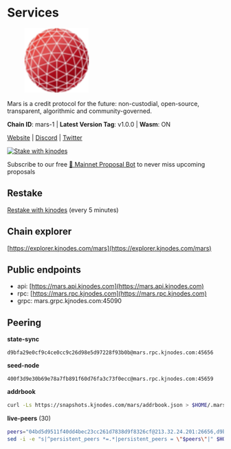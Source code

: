 # Services

<figure><img src="https://raw.githubusercontent.com/kj89/cosmos-images/main/logos/mars.png" width="150" alt=""><figcaption></figcaption></figure>

Mars is a credit protocol for the future: non-custodial,  open-source, transparent, algorithmic and community-governed.

**Chain ID**: mars-1 | **Latest Version Tag**: v1.0.0 | **Wasm**: ON

[Website](https://marsprotocol.io) | [Discord](https://discord.gg/marsprotocol) | [Twitter](https://twitter.com/mars_protocol)

[![Stake with kjnodes](https://i.ibb.co/cr44Q8j/button-stake-with-kjnodes.png)](https://restake.app/mars/marsvaloper1p9t4gr40rnpdwqacxgcqp7ffrfw908nu020g4n)

Subscribe to our free [🤖 Mainnet Proposal Bot](https://t.me/kjnodes_proposal_bot) to never miss upcoming proposals

## Restake

[Restake with kjnodes](https://restake.app/mars/marsvaloper1p9t4gr40rnpdwqacxgcqp7ffrfw908nu020g4n) (every 5 minutes)
## Chain explorer
[https://explorer.kjnodes.com/mars](https://explorer.kjnodes.com/mars)

## Public endpoints

* api: [https://mars.api.kjnodes.com](https://mars.api.kjnodes.com)
* rpc: [https://mars.rpc.kjnodes.com](https://mars.rpc.kjnodes.com)
* grpc: mars.grpc.kjnodes.com:45090

## Peering

**state-sync**

```text
d9bfa29e0cf9c4ce0cc9c26d98e5d97228f93b0b@mars.rpc.kjnodes.com:45656
```

**seed-node**

```text
400f3d9e30b69e78a7fb891f60d76fa3c73f0ecc@mars.rpc.kjnodes.com:45659
```

**addrbook**
```bash
curl -Ls https://snapshots.kjnodes.com/mars/addrbook.json > $HOME/.mars/config/addrbook.json
```

**live-peers** (30)
```bash
peers="04bd5d9511f40dd4bec23cc261d7838d9f8326cf@213.32.24.201:26656,d9bfa29e0cf9c4ce0cc9c26d98e5d97228f93b0b@65.109.88.38:45656,73be725377cc966d8da48f751085de4d1581b391@185.242.112.32:27651,7583038c5f21ef6ddb60692469cfd80c97dd585d@88.218.224.126:26656,b88814bddfccd85289d7201bfd6fc6c4b3342ab2@178.162.165.193:36095,c0e6bf4193accabc14171ce163e704dcec5ea5df@51.91.215.170:36095,c46be592341987eae20ac681cb08d2abcc02ab9a@137.74.4.20:2000,59bb909c57664fafe88bf1b6924769c15a769ba4@65.108.125.236:3000,be7d56127ef887d095b2f55f09be5fee1969d922@146.59.52.48:18095,d0dbb50a474888b8bed04bf8a23ac6b8bae443ee@5.79.79.80:18095,6bcae846a2dc02b86ef6a0950655e65522da4e56@65.109.106.169:26656,76969af1bccdd4dcc511741b171c3d4ccb837ba6@146.59.85.223:18556,84f821d36d45cc0cdaa4ff05297e888bb0d9de8f@85.237.193.111:26656,c3763808d3ed05c475b8a31cdd97fc522c088f4f@162.55.245.149:12020,d8e92c3ca2daddef493d518b4e850af26ec4027b@199.85.208.186:26656,62246c0c33a1a5a9f0fb4b40ab45db39cab5c44f@165.22.199.234:26130,7bcc2e490b6aa2536d68de0881cba2ee7134840c@139.59.8.48:26130,ebc272824924ea1a27ea3183dd0b9ba713494f83@185.16.39.158:27056,ca5a76c51bbbc57f839e6ed08953d3926eaa6e5b@34.159.232.61:26656,be494851610016cff8853796a99c3ad46d8d1b5b@65.108.76.242:36095,471518432477e31ea348af246c0b54095d41352c@169.155.47.57:26656,41caa4106f68977e3a5123e56f57934a2d34a1c1@95.214.53.233:27056,e1b058e5cfa2b836ddaa496b10911da62dcf182e@65.21.136.170:55656,c124ce0b508e8b9ed1c5b6957f362225659b5343@169.155.45.189:26656,d2a2c21754be65ad4a4f1de1f6163f681a6e8af8@192.99.44.79:18556,eff52a6fcf2634ce1d60c1a5d38809718e22c5d2@23.88.69.22:28766,88f8e4d74b70e18d4f3515d34701704086aa77e1@38.146.3.134:18556,c21bdeb3e1726428e7ec3a586b77242677f8fae5@38.146.3.135:18556,969af6a39a0f7e8a17b92d90888360ad92248626@65.108.132.107:2000,f6eddb5f6ef49a1a2007e586da4755b2b2081b3d@51.89.6.150:20656"
sed -i -e "s|^persistent_peers *=.*|persistent_peers = \"$peers\"|" $HOME/.mars/config/config.toml
```
